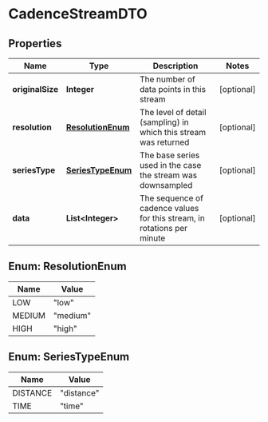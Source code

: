 

# CadenceStreamDTO

## Properties

Name | Type | Description | Notes
------------ | ------------- | ------------- | -------------
**originalSize** | **Integer** | The number of data points in this stream |  [optional]
**resolution** | [**ResolutionEnum**](#ResolutionEnum) | The level of detail (sampling) in which this stream was returned |  [optional]
**seriesType** | [**SeriesTypeEnum**](#SeriesTypeEnum) | The base series used in the case the stream was downsampled |  [optional]
**data** | **List&lt;Integer&gt;** | The sequence of cadence values for this stream, in rotations per minute |  [optional]



## Enum: ResolutionEnum

Name | Value
---- | -----
LOW | &quot;low&quot;
MEDIUM | &quot;medium&quot;
HIGH | &quot;high&quot;



## Enum: SeriesTypeEnum

Name | Value
---- | -----
DISTANCE | &quot;distance&quot;
TIME | &quot;time&quot;



